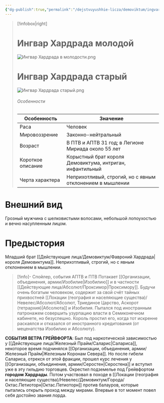 ```yaml
---
{"dg-publish":true,"permalink":"/dejstvuyushhie-licza/demoviktum/ingvar-hardrada/","dgPassFrontmatter":true}
---
```


> [!infobox|right]
> # Ингвар Хардрада молодой
> ![Ингвар Хардрада в молодости.png](/img/user/%D0%98%D0%B7%D0%BE%D0%B1%D1%80%D0%B0%D0%B6%D0%B5%D0%BD%D0%B8%D1%8F/%D0%98%D0%BD%D0%B3%D0%B2%D0%B0%D1%80%20%D0%A5%D0%B0%D1%80%D0%B4%D1%80%D0%B0%D0%B4%D0%B0%20%D0%B2%20%D0%BC%D0%BE%D0%BB%D0%BE%D0%B4%D0%BE%D1%81%D1%82%D0%B8.png)
>  # Ингвар Хардрада старый
>  ![Ингвар Хардрада старый.png](/img/user/%D0%98%D0%B7%D0%BE%D0%B1%D1%80%D0%B0%D0%B6%D0%B5%D0%BD%D0%B8%D1%8F/%D0%98%D0%BD%D0%B3%D0%B2%D0%B0%D1%80%20%D0%A5%D0%B0%D1%80%D0%B4%D1%80%D0%B0%D0%B4%D0%B0%20%D1%81%D1%82%D0%B0%D1%80%D1%8B%D0%B9.png)
> ###### Особенности
> | Особенность | Значение |
> | ---- | ---- |
> | Раса | Человек|
> | Мировоззрение | Законно-нейтральный |
> | Возраст | В ПТВ и АПТВ 31 год; в Легионе Мириада около 55 лет |
> | Короткое описание |Корыстный брат короля Демовиктума, интриган, инфантильный|
> | Черта характера | Неприхотливый, строгий, но с явным отклонением в мышлении|

# Внешний вид

Грозный мужчина с шелковистыми волосами, небольшой лопоухостью и вечно насупленным лицом.

# Предыстория

Младший брат [[Действующие лица/Демовиктум/Фавроний Хардрада\|короля Демовиктума]]. Неприхотливый, строгий, но с явным отклонением в мышлении.

> [!info]- Спойлер, события АПТВ и ПТВ 
>  Потакает [[Организации, объединения, армии/Изобилие\|Изобилию]] и в частности [[Действующие лица/Абсолют/Проксимор\|Проксимору]]. Будучи очень богатым человеком, содержит за свой счёт тайных прихвостней [[Локации (география и населяющие существа)/Невелес/Абсолют/Абсолют, Триединое Царство, Аскорот (тетрархия)\|Абсолюта]] и Изобилия.
>  Пытался под иностранным патронажем совершить узурпацию власти в Семиконечном кабинете, но безуспешно. Король простил его, когда тот искренне раскаялся и отказался от иностранного кредитования (от меценатства Изобилию и Абсолюту).

**СОБЫТИЯ ВЕТРА ГРЕЙВФОРТА**:
Был под наркотической зависимостью у [[Действующие лица/Железный Прайм/Саларис\|Салариса]], некоторое время подчинялся [[Организации, объединения, армии/Железный Прайм\|Железным Коронам Севера]]. Но после гибели Салариса, отрекся от этой фракции, прошел курс лечения у [[Организации, объединения, армии/Серостен\|Серостена]] и вступил уже в эту гильдию торговцев.
Окрестил подземелье под Грейвфортом **городом Хардрады**. Потом участвовал в походе в [[Локации (география и населяющие существа)/Невелес/Демовиктум/Города/Октас.Петиоторн\|Октас.Петиоторн]] против балауров, которые пытались открыть проход между мирами. Впервые в тот момент повел себя достойно звания лорда.